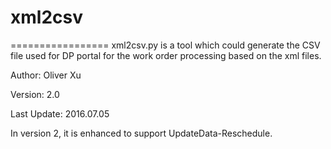# xml2csv
=================
xml2csv.py is a tool which could generate the CSV file used for DP portal for the work order processing based on the xml files.

Author:      Oliver Xu

Version:     2.0

Last Update: 2016.07.05

In version 2, it is enhanced to support UpdateData-Reschedule.
